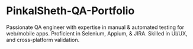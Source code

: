 # PinkalSheth-QA-Portfolio
Passionate QA engineer with expertise in manual &amp; automated testing for web/mobile apps. Proficient in Selenium, Appium, &amp; JIRA. Skilled in UI/UX, and cross-platform validation.
